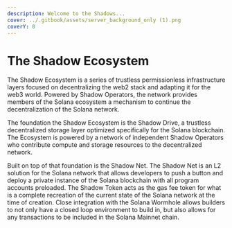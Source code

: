 ```yaml
---
description: Welcome to the Shadows...
cover: ../.gitbook/assets/server_background_only (1).png
coverY: 0
---
```


# The Shadow Ecosystem

The Shadow Ecosystem is a series of trustless permissionless infrastructure layers focused on decentralizing the web2 stack and adapting it for the web3 world. Powered by Shadow Operators, the network provides members of the Solana ecosystem a mechanism to continue the decentralization of the Solana network.

The foundation the Shadow Ecosystem is the Shadow Drive, a trustless decentralized storage layer optimized specifically for the Solana blockchain. The Ecosystem is powered by a network of independent Shadow Operators who contribute compute and storage resources to the decentralized network.

Built on top of that foundation is the Shadow Net. The Shadow Net is an L2 solution for the Solana network that allows developers to push a button and deploy a private instance of the Solana blockchain with all program accounts preloaded. The Shadow Token acts as the gas fee token for what is a complete recreation of the current state of the Solana network at the time of creation. Close integration with the Solana Wormhole allows builders to not only have a closed loop environment to build in, but also allows for any transactions to be included in the Solana Mainnet chain.
